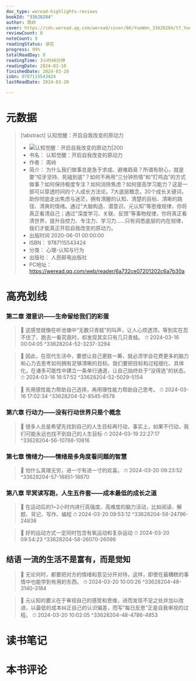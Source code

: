 ```yaml
---
doc_type: weread-highlights-reviews
bookId: "33628204"
author: 周岭
cover: https://cdn.weread.qq.com/weread/cover/86/YueWen_33628204/t7_YueWen_33628204.jpg
reviewCount: 0
noteCount: 9
readingStatus: 读完
progress: 99%
totalReadDay: 9
readingTime: 3小时46分钟
readingDate: 2024-03-10
finishedDate: 2024-03-20
isbn: 9787115543424
lastReadDate: 2024-03-20

---
```

# 元数据
> [!abstract] 认知觉醒：开启自我改变的原动力
> - ![ 认知觉醒：开启自我改变的原动力|200](https://cdn.weread.qq.com/weread/cover/86/YueWen_33628204/t7_YueWen_33628204.jpg)
> - 书名： 认知觉醒：开启自我改变的原动力
> - 作者： 周岭
> - 简介： 为什么我们做事总是急于求成、避难趋易？所谓有耐心，就是要“咬牙坚持、死磕到底”？如何不再用“三分钟热情”和“打鸡血”的方式做事？如何保持极度专注？如何消除焦虑？如何提高学习能力？这是一部可以穿透时间的个人成长方法论。7大底层概念，20个成长关键词，助你彻底走出焦虑与迷茫，拥有清醒的认知、清楚的目标、清晰的路径、清爽的情绪。通过“大脑构造、潜意识、元认知”等思维规律，你将真正看清自己；通过“深度学习、关联、反馈”等事物规律，你将真正看清世界，提升自控力、专注力、学习力……只有洞悉底层的内在规律，我们才能真正开启自我改变的原动力。
> - 出版时间 2020-06-01 00:00:00
> - ISBN： 9787115543424
> - 分类： 心理-认知与行为
> - 出版社： 人民邮电出版社
> - PC地址：https://weread.qq.com/web/reader/6a732ce07201202c6a7b30a

# 高亮划线

### 第二章 潜意识——生命留给我们的彩蛋

> 📌 这感觉就像在听池塘中“无数只青蛙”的叫声，让人心烦透顶，等到实在忍不住了、跑去一看究竟时，却发现其实只有几只青蛙。 
> ⏱ 2024-03-16 00:04:05 ^33628204-52-3237-3294

> 📌 因此，在现代生活中，要想让自己更胜一筹，就必须学会花费更多的脑力和心力去思考如何拥有足够清晰的目标。我们要把目标和过程细化、具体化，在诸多可能性中建立一条单行通道，让自己始终处于“没得选”的状态。 
> ⏱ 2024-03-16 16:57:52 ^33628204-52-5029-5154

> 📌 先用感性能力帮助自己选择，再用理性能力帮助自己思考。 
> ⏱ 2024-03-16 17:02:34 ^33628204-52-8545-8578

### 第六章 行动力——没有行动世界只是个概念

> 📌 很多人总是希望先找到自己的人生目标再行动，事实上，如果不行动，我们可能永远也找不到自己的人生目标 
> ⏱ 2024-03-19 22:27:17 ^33628204-56-10768-10816

### 第七章 情绪力——情绪是多角度看问题的智慧

> 📌 怕什么真理无穷，进一寸有进一寸的欢喜。 
> ⏱ 2024-03-20 09:23:52 ^33628204-57-18851-18870

### 第八章 早冥读写跑，人生五件套——成本最低的成长之道

> 📌 在运动后的1~2小时内进行高强度、高难度的脑力活动，比如阅读、解题、背记、写作、编程 
> ⏱ 2024-03-20 09:53:12 ^33628204-58-24796-24838

> 📌 好的运动方式一定同时包含有氧运动和复杂运动 
> ⏱ 2024-03-20 09:54:23 ^33628204-58-26070-26098

## 结语 一流的生活不是富有，而是觉知

> 📌 无论何时，都要把对方的情绪和意见分开对待，这样，即使在最糟糕的事情中也能学到有用的东西。 
> ⏱ 2024-03-20 10:00:26 ^33628204-48-3140-3184

> 📌 元认知的要义在于审视自己的感受和思维，进而发现不足之处并加以改进，以最低的成本纠正自己的认识偏差，而写“每日反思”正是自我审视的过程。 
> ⏱ 2024-03-20 10:02:05 ^33628204-48-4786-4853

# 读书笔记

# 本书评论

